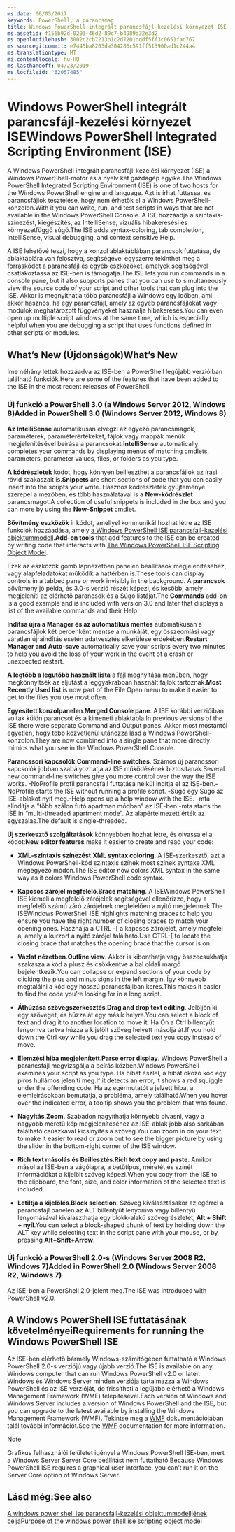 ```yaml
---
ms.date: 06/05/2017
keywords: PowerShell, a parancsmag
title: Windows PowerShell integrált parancsfájl-kezelési környezet ISE
ms.assetid: f156b92d-0203-46d2-89c7-b4989d32e3d2
ms.openlocfilehash: 3002c2cb7213b1c2d7201dddf5ff3c0651fad767
ms.sourcegitcommit: e7445ba8203da304286c591ff513900ad1c244a4
ms.translationtype: MT
ms.contentlocale: hu-HU
ms.lasthandoff: 04/23/2019
ms.locfileid: "62057485"
---
```

# <a name="windows-powershell-integrated-scripting-environment-ise"></a><span data-ttu-id="a2ba9-103">Windows PowerShell integrált parancsfájl-kezelési környezet ISE</span><span class="sxs-lookup"><span data-stu-id="a2ba9-103">Windows PowerShell Integrated Scripting Environment (ISE)</span></span>

<span data-ttu-id="a2ba9-104">A Windows PowerShell integrált parancsfájl-kezelési környezet (ISE) a Windows PowerShell-motor és a nyelv két gazdagép egyike.</span><span class="sxs-lookup"><span data-stu-id="a2ba9-104">The Windows PowerShell Integrated Scripting Environment (ISE) is one of two hosts for the Windows PowerShell engine and language.</span></span> <span data-ttu-id="a2ba9-105">Azt is írhat futtassa, és parancsfájlok tesztelése, hogy nem érhetők el a Windows PowerShell-konzolon.</span><span class="sxs-lookup"><span data-stu-id="a2ba9-105">With it you can write, run, and test scripts in ways that are not available in the Windows PowerShell Console.</span></span> <span data-ttu-id="a2ba9-106">A ISE hozzáadja a szintaxis-színezést, kiegészítés, az IntelliSense, vizuális hibakeresési és környezetfüggő súgó.</span><span class="sxs-lookup"><span data-stu-id="a2ba9-106">The ISE adds syntax-coloring, tab completion, IntelliSense, visual debugging, and context sensitive Help.</span></span>

<span data-ttu-id="a2ba9-107">A ISE lehetővé teszi, hogy a konzol ablaktáblában parancsok futtatása, de ablaktáblára van felosztva, segítségével egyszerre tekinthet meg a forráskódot a parancsfájl és egyéb eszközöket, amelyek segítségével csatlakoztassa az ISE-ben is támogatja.</span><span class="sxs-lookup"><span data-stu-id="a2ba9-107">The ISE lets you run commands in a console pane, but it also supports panes that you can use to simultaneously view the source code of your script and other tools that can plug into the ISE.</span></span> <span data-ttu-id="a2ba9-108">Akkor is megnyithatja több parancsfájl a Windows egy időben, ami akkor hasznos, ha egy parancsfájl, amely az egyéb parancsfájlokat vagy modulok meghatározott függvényeket használja hibakeresés.</span><span class="sxs-lookup"><span data-stu-id="a2ba9-108">You can even open up multiple script windows at the same time, which is especially helpful when you are debugging a script that uses functions defined in other scripts or modules.</span></span>

## <a name="whats-new"></a><span data-ttu-id="a2ba9-109">What’s New (Újdonságok)</span><span class="sxs-lookup"><span data-stu-id="a2ba9-109">What’s New</span></span>

<span data-ttu-id="a2ba9-110">Íme néhány lettek hozzáadva az ISE-ben a PowerShell legújabb verzióiban található funkciók.</span><span class="sxs-lookup"><span data-stu-id="a2ba9-110">Here are some of the features that have been added to the ISE in the most recent releases of PowerShell.</span></span>

### <a name="added-in-powershell-30-windows-server-2012-windows-8"></a><span data-ttu-id="a2ba9-111">Új funkció a PowerShell 3.0 (a Windows Server 2012, Windows 8)</span><span class="sxs-lookup"><span data-stu-id="a2ba9-111">Added in PowerShell 3.0 (Windows Server 2012, Windows 8)</span></span>

<span data-ttu-id="a2ba9-112">**Az IntelliSense** automatikusan elvégzi az egyező parancsmagok, paraméterek, paraméterértékeket, fájlok vagy mappák menük megjelenítésével beírása a parancsokat.</span><span class="sxs-lookup"><span data-stu-id="a2ba9-112">**IntelliSense** automatically completes your commands by displaying menus of matching cmdlets, parameters, parameter values, files, or folders as you type.</span></span>

<span data-ttu-id="a2ba9-113">**A kódrészletek** kódot, hogy könnyen beilleszthet a parancsfájlok az írási rövid szakaszait is.</span><span class="sxs-lookup"><span data-stu-id="a2ba9-113">**Snippets** are short sections of code that you can easily insert into the scripts your write.</span></span> <span data-ttu-id="a2ba9-114">Hasznos kódrészletek gyűjteménye szerepel a mezőben, és több használatával is a **New-kódrészlet** parancsmagot.</span><span class="sxs-lookup"><span data-stu-id="a2ba9-114">A collection of useful snippets is included in the box and you can more by using the **New-Snippet** cmdlet.</span></span>

<span data-ttu-id="a2ba9-115">**Bővítmény eszközök** ír kódot, amellyel kommunikál hozhat létre az ISE funkciók hozzáadása, amely [a Windows PowerShell ISE parancsfájl-kezelési objektummodell](../../core-powershell/ise/The-ISE-Object-Model-Hierarchy.md).</span><span class="sxs-lookup"><span data-stu-id="a2ba9-115">**Add-on tools** that add features to the ISE can be created by writing code that interacts with [The Windows PowerShell ISE Scripting Object Model](../../core-powershell/ise/The-ISE-Object-Model-Hierarchy.md).</span></span>

<span data-ttu-id="a2ba9-116">Ezek az eszközök gomb lapnézetben panelen beállítások megjelenítéséhez, vagy alapfeladatokat működik a háttérben is.</span><span class="sxs-lookup"><span data-stu-id="a2ba9-116">These tools can display controls in a tabbed pane or work invisibly in the background.</span></span> <span data-ttu-id="a2ba9-117">A **parancsok** bővítmény jó példa, és 3.0-s verzió részét képezi, és később, amely megjeleníti az elérhető parancsok és a Súgó listáját.</span><span class="sxs-lookup"><span data-stu-id="a2ba9-117">The **Commands** add-on is a good example and is included with version 3.0 and later that displays a list of the available commands and their Help.</span></span>

<span data-ttu-id="a2ba9-118">**Indítsa újra a Manager és az automatikus mentés** automatikusan a parancsfájlok két percenként mentse a munkáját, egy összeomlási vagy váratlan újraindítás esetén adatvesztés elkerülése érdekében.</span><span class="sxs-lookup"><span data-stu-id="a2ba9-118">**Restart Manager and Auto-save** automatically save your scripts every two minutes to help you avoid the loss of your work in the event of a crash or unexpected restart.</span></span>

<span data-ttu-id="a2ba9-119">**A legtöbb a legutóbb használt lista** a fájl megnyitása menüben, hogy megkönnyítsék az eljutást a leggyakrabban használt fájlok tartoznak.</span><span class="sxs-lookup"><span data-stu-id="a2ba9-119">**Most Recently Used list** is now part of the File Open menu to make it easier to get to the files you use most often.</span></span>

<span data-ttu-id="a2ba9-120">**Egyesített konzolpanelen**.</span><span class="sxs-lookup"><span data-stu-id="a2ba9-120">**Merged Console pane**.</span></span> <span data-ttu-id="a2ba9-121">A ISE korábbi verzióiban voltak külön parancsot és a kimeneti ablaktábla.</span><span class="sxs-lookup"><span data-stu-id="a2ba9-121">In previous versions of the ISE there were separate Command and Output panes.</span></span> <span data-ttu-id="a2ba9-122">Akkor most mostantól egyetlen, hogy több közvetlenül utánozza lásd a Windows PowerShell-konzolon.</span><span class="sxs-lookup"><span data-stu-id="a2ba9-122">They are now combined into a single pane that more directly mimics what you see in the Windows PowerShell Console.</span></span>

<span data-ttu-id="a2ba9-123">**Parancssori kapcsolók**.</span><span class="sxs-lookup"><span data-stu-id="a2ba9-123">**Command-line switches**.</span></span> <span data-ttu-id="a2ba9-124">Számos új parancssori kapcsolók jobban szabályozhatja az ISE működésének biztosítanak.</span><span class="sxs-lookup"><span data-stu-id="a2ba9-124">Several new command-line switches give you more control over the way the ISE works.</span></span> <span data-ttu-id="a2ba9-125">-NoProfile profil parancsfájl futtatása nélkül indítja el az ISE-ben.</span><span class="sxs-lookup"><span data-stu-id="a2ba9-125">-NoProfile starts the ISE without running a profile script.</span></span> <span data-ttu-id="a2ba9-126">-Súgó egy Súgó az ISE-ablakot nyit meg.</span><span class="sxs-lookup"><span data-stu-id="a2ba9-126">-Help opens up a help window with the ISE.</span></span> <span data-ttu-id="a2ba9-127">-mta elindítja a "több szálon futó apartman módban" az ISE-ben.</span><span class="sxs-lookup"><span data-stu-id="a2ba9-127">-mta starts the ISE in “multi-threaded apartment mode”.</span></span> <span data-ttu-id="a2ba9-128">Az alapértelmezett érték az egyszálas.</span><span class="sxs-lookup"><span data-stu-id="a2ba9-128">The default is single-threaded.</span></span>

<span data-ttu-id="a2ba9-129">**Új szerkesztő szolgáltatások** könnyebben hozhat létre, és olvassa el a kódot:</span><span class="sxs-lookup"><span data-stu-id="a2ba9-129">**New editor features** make it easier to create and read your code:</span></span>

- <span data-ttu-id="a2ba9-130">**XML-szintaxis színezést**.</span><span class="sxs-lookup"><span data-stu-id="a2ba9-130">**XML syntax coloring**.</span></span> <span data-ttu-id="a2ba9-131">A ISE-szerkesztő, azt a Windows PowerShell-kód szintaxis színek most színek syntaxe XML megegyező módon.</span><span class="sxs-lookup"><span data-stu-id="a2ba9-131">The ISE editor now colors XML syntax in the same way as it colors Windows PowerShell code syntax.</span></span>

- <span data-ttu-id="a2ba9-132">**Kapcsos zárójel megfelelő**.</span><span class="sxs-lookup"><span data-stu-id="a2ba9-132">**Brace matching**.</span></span> <span data-ttu-id="a2ba9-133">A ISEWindows PowerShell ISE kiemeli a megfelelő zárójelek segítségével ellenőrizze, hogy a megfelelő számú záró zárójelnek megfelelően a nyitó megjelennek.</span><span class="sxs-lookup"><span data-stu-id="a2ba9-133">The ISEWindows PowerShell ISE highlights matching braces to help you ensure you have the right number of closing braces to match your opening ones.</span></span> <span data-ttu-id="a2ba9-134">Használja a CTRL -\[ a kapcsos zárójelet, amely megfelel a, amely a kurzort a nyitó zárójel található.</span><span class="sxs-lookup"><span data-stu-id="a2ba9-134">Use CTRL-\[ to locate the closing brace that matches the opening brace that the cursor is on.</span></span>

- <span data-ttu-id="a2ba9-135">**Vázlat nézetben**.</span><span class="sxs-lookup"><span data-stu-id="a2ba9-135">**Outline view**.</span></span> <span data-ttu-id="a2ba9-136">Akkor is kibonthatja vagy összecsukhatja szakasza a kód a plusz és csökkentve a bal oldali margó bejelentkezik.</span><span class="sxs-lookup"><span data-stu-id="a2ba9-136">You can collapse or expand sections of your code by clicking the plus and minus signs in the left margin.</span></span> <span data-ttu-id="a2ba9-137">Így könnyebb megtalálni a kód egy hosszú parancsfájlban keres.</span><span class="sxs-lookup"><span data-stu-id="a2ba9-137">This makes it easier to find the code you’re looking for in a long script.</span></span>

- <span data-ttu-id="a2ba9-138">**Áthúzása szövegszerkesztés**.</span><span class="sxs-lookup"><span data-stu-id="a2ba9-138">**Drag and drop text editing**.</span></span> <span data-ttu-id="a2ba9-139">Jelöljön ki egy szöveget, és húzza át egy másik helyre.</span><span class="sxs-lookup"><span data-stu-id="a2ba9-139">You can select a block of text and drag it to another location to move it.</span></span> <span data-ttu-id="a2ba9-140">Ha Ön a Ctrl billentyűt lenyomva tartva húzza a kijelölt szöveg helyett másolja át.</span><span class="sxs-lookup"><span data-stu-id="a2ba9-140">If you hold down the Ctrl key while you drag the selected text you copy instead of move.</span></span>

- <span data-ttu-id="a2ba9-141">**Elemzési hiba megjelenített**.</span><span class="sxs-lookup"><span data-stu-id="a2ba9-141">**Parse error display**.</span></span> <span data-ttu-id="a2ba9-142">Windows PowerShell a parancsfájl megvizsgálja a beírás közben.</span><span class="sxs-lookup"><span data-stu-id="a2ba9-142">Windows PowerShell examines your script as you type.</span></span> <span data-ttu-id="a2ba9-143">Ha hibát észlel, a hibát okozó kód egy piros hullámos jeleníti meg.</span><span class="sxs-lookup"><span data-stu-id="a2ba9-143">If it detects an error, it shows a red squiggle under the offending code.</span></span> <span data-ttu-id="a2ba9-144">Ha az egérmutatót a jelzett hiba, a elemleírásokban bemutatja, a probléma, amely található.</span><span class="sxs-lookup"><span data-stu-id="a2ba9-144">When you hover over the indicated error, a tooltip shows you the problem that was found.</span></span>

- <span data-ttu-id="a2ba9-145">**Nagyítás**.</span><span class="sxs-lookup"><span data-stu-id="a2ba9-145">**Zoom**.</span></span> <span data-ttu-id="a2ba9-146">Szabadon nagyíthatja könnyebb olvasni, vagy a nagyobb méretű kép megjelenítéséhez az ISE-ablak jobb alsó sarkában található csúszkával kicsinyítés a szöveg.</span><span class="sxs-lookup"><span data-stu-id="a2ba9-146">You can zoom in on your text to make it easier to read or zoom out to see the bigger picture by using the slider in the bottom-right corner of the ISE window.</span></span>

- <span data-ttu-id="a2ba9-147">**Rich text másolás és Beillesztés**.</span><span class="sxs-lookup"><span data-stu-id="a2ba9-147">**Rich text copy and paste**.</span></span> <span data-ttu-id="a2ba9-148">Amikor másol az ISE-ben a vágólapra, a betűtípus, méretét és színét információkat a kijelölt szöveg képezi.</span><span class="sxs-lookup"><span data-stu-id="a2ba9-148">When you copy from the ISE to the clipboard, the font, size, and color information of the selected text is included.</span></span>

- <span data-ttu-id="a2ba9-149">**Letiltja a kijelölés**.</span><span class="sxs-lookup"><span data-stu-id="a2ba9-149">**Block selection**.</span></span> <span data-ttu-id="a2ba9-150">Szöveg kiválasztásakor az egérrel a parancsfájl panelen az ALT billentyűt lenyomva vagy billentyű lenyomásával kiválaszthatja egy blokk-alakú szövegrészletet, **Alt + Shift + nyíl**.</span><span class="sxs-lookup"><span data-stu-id="a2ba9-150">You can select a block-shaped chunk of text by holding down the ALT key while selecting text in the script pane with your mouse, or by pressing **Alt+Shift+Arrow**.</span></span>

### <a name="added-in-powershell-20-windows-server-2008-r2-windows-7"></a><span data-ttu-id="a2ba9-151">Új funkció a PowerShell 2.0-s (Windows Server 2008 R2, Windows 7)</span><span class="sxs-lookup"><span data-stu-id="a2ba9-151">Added in PowerShell 2.0 (Windows Server 2008 R2, Windows 7)</span></span>

<span data-ttu-id="a2ba9-152">Az ISE-ben a PowerShell 2.0-jelent meg.</span><span class="sxs-lookup"><span data-stu-id="a2ba9-152">The ISE was introduced with PowerShell v2.0.</span></span>

## <a name="requirements-for-running-the-windows-powershell-ise"></a><span data-ttu-id="a2ba9-153">A Windows PowerShell ISE futtatásának követelményei</span><span class="sxs-lookup"><span data-stu-id="a2ba9-153">Requirements for running the Windows PowerShell ISE</span></span>

<span data-ttu-id="a2ba9-154">Az ISE-ben elérhető bármely Windows-számítógépen futtatható a Windows PowerShell 2.0-s verziójú vagy újabb verzió.</span><span class="sxs-lookup"><span data-stu-id="a2ba9-154">The ISE is available on any Windows computer that can run Windows PowerShell v2.0 or later.</span></span> <span data-ttu-id="a2ba9-155">Windows és Windows Server minden verziója tartalmazza a Windows PowerShell és az ISE verzióját, de frissítheti a legújabb elérhető a Windows Management Framework (WMF) telepítésével.</span><span class="sxs-lookup"><span data-stu-id="a2ba9-155">Each version of Windows and Windows Server includes a version of Windows PowerShell and the ISE, but you can upgrade to the latest available by installing the Windows Management Framework (WMF).</span></span> <span data-ttu-id="a2ba9-156">Tekintse meg a [WMF](/powershell/wmf) dokumentációjában talál további információt.</span><span class="sxs-lookup"><span data-stu-id="a2ba9-156">See the [WMF](/powershell/wmf) documentation for more information.</span></span>

> [!NOTE]
> <span data-ttu-id="a2ba9-157">Grafikus felhasználói felületet igényel a Windows PowerShell ISE-ben, mert a Windows Server Server Core beállítást nem futtatható.</span><span class="sxs-lookup"><span data-stu-id="a2ba9-157">Because Windows PowerShell ISE requires a graphical user interface, you can’t run it on the Server Core option of Windows Server.</span></span>

## <a name="see-also"></a><span data-ttu-id="a2ba9-158">Lásd még:</span><span class="sxs-lookup"><span data-stu-id="a2ba9-158">See also</span></span>

[<span data-ttu-id="a2ba9-159">A windows power shell ise parancsfájl-kezelési objektummodelljének célja</span><span class="sxs-lookup"><span data-stu-id="a2ba9-159">Purpose of the windows power shell ise scripting object model</span></span>](../../core-powershell/ise/Purpose-of-the-Windows-PowerShell-ISE-Scripting-Object-Model.md)